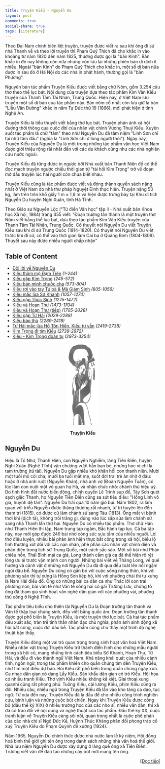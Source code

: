 ```yaml
---
title: Truyện Kiều - Nguyễn Du
layout: post
comments: true
social-share: true
tags: [Literature]
---
```


Theo Đại Nam chính biên liệt truyện, truyện được viết ra sau khi ông đi sứ nhà Thanh về và theo lời truyền thì Phạm Quý Thích đã cho khắc in vào khoảng từ năm 1820 đến năm 1825, thường được gọi là "bản Kinh". Bản khắc in đó nay không còn nữa nhưng còn lưu lại những phiên bản di dịch ít nhiều. Ngoài "bản Kinh" do Phạm Quý Thích cho khắc in, một số dị bản nữa được in sau đó ở Hà Nội do các nhà in phát hành, thường gọi là "bản Phường".

Nguyên bản tác phẩm Truyện Kiều được viết bằng chữ Nôm, gồm 3.254 câu thơ theo thể lục bát. Nội dung của truyện dựa theo tác phẩm Kim Vân Kiều truyện của Thanh Tâm Tài Nhân, Trung Quốc. Hiện nay, ở Việt Nam lưu truyền một số dị bản của tác phẩm này. Bản nôm cổ nhất còn lưu giữ là bản "Liễu Văn Đường" khắc in năm Tự Đức thứ 19 (1866), mới phát hiện ở tỉnh Nghệ An.

Truyện Kiều là tiểu thuyết viết bằng thơ lục bát. Truyện phản ánh xã hội đương thời thông qua cuộc đời của nhân vật chính Vương Thuý Kiều. Xuyên suốt tác phẩm là chữ "tâm" theo như Nguyễn Du đã tâm niệm "Linh Sơn chỉ tại nhữ tâm đầu" (nghĩa là "Linh Sơn chỉ ở lòng người thôi"). Ngày nay, Truyện Kiều của Nguyễn Du là một trong những tác phẩm văn học Việt Nam được giới thiệu rộng rãi nhất đến với các du khách cũng như các nhà nghiên cứu nước ngoài.

Truyện Kiều đã từng được in ngược bởi Nhà xuất bản Thanh Niên để có thể đọc mạch truyện ngược chiều thời gian từ "tái hồi Kim Trọng" trở về đoạn mở đầu truyện lúc hai người còn chưa biết nhau.

Truyện Kiều cũng là tác phẩm được viết và đóng thành quyển sách nặng nhất ở Việt Nam do nhà thư pháp Nguyệt Đình thực hiện. Truyện nặng 50 kg, làm trên trên khổ giấy 1 m × 1,6 m và hiện được trưng bày tại Khu di tích Nguyễn Du huyện Nghi Xuân, tỉnh Hà Tĩnh.

Theo Giáo sư Nguyễn Lộc ("Từ điển Văn học" tập II - Nhà xuất bản Khoa học Xã hội, 1984) trang 455 viết: "Đoạn trường tân thanh là một truyện thơ Nôm viết bằng thể lục bát, dựa theo tác phẩm Kim Vân Kiều truyện của Thanh Tâm Tài Nhân, Trung Quốc. Có thuyết nói Nguyễn Du viết Truyện Kiều sau khi đi sứ Trung Quốc (1814-1820). Có thuyết nói Nguyễn Du viết trước khi đi sứ, có thể vào thời gian làm Cai bạ ở Quảng Bình (1804-1809). Thuyết sau này được nhiều người chấp nhận"

## Table of Content

+ [Đôi lời về Nguyễn Du](#nguyen-du)
+ [Kiều thăm mộ Đạm Tiên](/page/truyenkieu/kieu-tham-mo-dam-tien/) _(1-244)_
+ [Kiều gặp Kim Trọng](/page/truyenkieu/kieu-gap-kim-trong/) _(245-572)_
+ [Kiều bán mình chuộc cha](/page/truyenkieu/kieu-ban-minh-chuoc-cha/) _(573-804)_
+ [Kiều rơi vào tay Tú bà & Mã Giám Sinh](/page/truyenkieu/kieu-roi-vao-tay-tu-ba/) _(805-1056)_
+ [Kiều mắc lừa Sở Khanh](/page/truyenkieu/kieu-mac-lua-so-khanh/) _(1057-1274)_
+ [Kiều gặp Thúc Sinh](/page/truyenkieu/kieu-gap-thuc-sinh/) _(1275-1472)_
+ [Kiều và Hoạn Thư](/page/truyenkieu/kieu-va-hoan-thu/) _(1473-1704)_
+ [Kiều và Hoạn Thư (tiếp)](/page/truyenkieu/kieu-va-hoan-thu-continue/) _(1705-2028)_
+ [Kiều gặp Từ Hải](/page/truyenkieu/kieu-gap-tu-hai/) _(2029-2288)_
+ [Kiều báo thù](/page/truyenkieu/kieu-bao-thu/) _(2289-2418)_
+ [Từ Hải mắc lừa Hồ Tôn Hiến, Kiều tự vẫn](/page/truyenkieu/tu-hai-mac-lua-ho-ton-hien/) _(2419-2738)_
+ [Kim Trọng đi tìm Kiều](/page/truyenkieu/kim-trong-di-tim-kieu/) _(2739-2972)_
+ [Kiều - Kim Trọng đoàn tụ](/page/truyenkieu/kieu-kim-trong-doan-tu/) _(2973-3254)_

<p align="center">
    <img src="/img/kieu.gif"/>
</p>
<p align="center">
    <b>Truyện Kiều</b>
</p>

<a name="nguyen-du"></a>
## Nguyễn Du

Hiệu là Tố Như, Thanh Hiên, con Nguyễn Nghiễm, làng Tiên Điền, huyện Nghi Xuân (Nghệ Tĩnh) văn chương vượt hẳn bạn bè, nhưng học vị chỉ là tam trường (tú tài). Nguyễn Du gặp nhiều khó khăn hồi con thanh niên. Mười một tuổi mồ côi cha, mười ba tuổi mất mẹ, suốt đời trai trẻ ăn nhờ ở đâu: hoặc ở nhà anh ruột (Nguyễn Khản), nhà anh vợ (Đoàn Nguyễn Tuấn), có lúc làm con nuôi một võ quan họ Hà, và nhận chức nhỏ: chánh thủ hiệu uý. Do tình hình đất nước biến động, chính quyền Lê Trình sụp đổ, Tây Sơn quét sạch giặc Thanh, họ Nguyễn Tiên Điền cũng sa sút tiêu điều: "Hồng Linh vô gia, huynh đệ tán". Nguyễn Du trải qua 10 năm gió bụi. Năm 1802, ra làm quan với triều Nguyễn được thăng thưởng rất nhanh, từ tri huyện lên đến tham tri (1815), có được cử làm chánh sứ sang Tàu (1813). Ông mất vì bệnh thời khí (dịch tả), không trối trăng gì, đúng vào lúc sắp sửa làm chánh sứ sang nhà Thanh lần thứ hai.
Nguyễn Du có nhiều tác phẩm. Thơ chữ Hán như Thanh Hiên thi tập, Nam trung tạp ngâm, Bắc hành tạp lục. Cả ba tập này, nay mới góp được 249 bài nhờ công sức sưu tầm của nhiều người. Lời thơ điêu luyện, nhiều bài phản ánh hiện thực bất công trong xã hội, biểu lộ tình thương xót đối với các nạn nhân, phê phán các nhân vật chính diện và phản diện trong lịch sử Trung Quốc, một cách sắc sảo. Một số bài như Phản chiêu hồn, Thái Bình mại ca giả, Long thành cầm giả ca đã thể hiện rõ rệt lòng ưu ái trước vận mệnh con người. Những bài viết về Thăng Long, về quê hương và cảnh vật ở những nơi Nguyễn Du đã đi qua đều toát lên nỗi ngậm ngùi dâu bể. Nguyễn Du cũng có gắn bó với cuộc sống nông thôn, khi với phường săn thì tự xưng là Hồng Sơn liệp hộ, khi với phường chài thì tự xưng là Nam Hải điếu đồ. Ông có những bài ca dân ca như Thác lời con trai phường nón, bài văn tế như Văn tế sống hai cô gái Trường Lưu, chứng tỏ ông đã tham gia sinh hoạt văn nghệ dân gian với các phường vải, phường thủ công ở Nghệ Tĩnh.

Tác phẩm tiêu biểu cho thiên tài Nguyễn Du là Đoạn trường tân thanh và Văn tế thập loại chúng sinh, đều viết bằng quốc âm. Đoạn trường tân thanh được gọi phổ biến là Truyện Kiều, là một truyện thơ lục bát. Cả hai tác phẩm đều xuất sắc, tràn trề tinh thần nhân đạo chủ nghĩa, phản ánh sinh động xã hội bất công, cuộc đời dâu bể. Tác phẩm cũng cho thấy một trình độ nghệ thuật bậc thầy.

Truyện Kiều đóng một vai trò quan trọng trong sinh hoạt văn hoá Việt Nam. Nhiều nhân vật trong Truyện Kiều trở thành điển hình cho những mẫu người trong xã hội cũ, mang những tính cách tiêu biểu Sở Khanh, Hoạn Thư, Từ Hải, và đều đi vào thành ngữ Việt Nam. Khả năng khái quát của nhiều cảnh tình, ngôn ngữ, trong tác phẩm khiến cho quần chúng tìm đến Truyện Kiều, như tìm một điều dự báo. Bói Kiều rất phổ biến trong quần chúng ngày xưa. Ca nhạc dân gian có dạng Lẩy Kiều. Sân khấu dân gian có trò Kiều. Hội họa có nhiều tranh Kiều. Thơ vịnh Kiều nhiều không kể xiết. Giai thoại xung quanhi cũng rất phong phú. Tuồng Kiều, cải lương Kiều, phim Kiều cũng ra đời. Nhiều câu, nhiều ngữ trong Truyện Kiều đã lẫn vào kho tàng ca dao, tục ngữ. Từ xưa đến nay, Truyện Kiều đã là đầu đề cho nhiều công trình nghiên cứu, bình luận và những cuộc bút chiến. Ngay khi Truyện Kiều được công bố (đầu thế kỷ XIX) ở nhiều trường học của các nho sĩ, nhiều văn đàn, thi xã đã có trao đổi về nội dung và nghệ thuật của tác phẩm. Đầu thế kỷ XX, cuộc tranh luận về Truyện Kiều càng sôi nổi, quan trọng nhất là cuộc phê phán của các nhà chí sĩ Ngô Đức Kế, Huỳnh Thúc Kháng phản đối phong trào cổ xuý Truyện Kiều do Phạm Quỳnh đề xướng (1924).

Năm 1965, Nguyễn Du chính thức được nhà nước làm lễ kỷ niệm, Hội đồng hoà bình thế giới ghi tên ông trong danh sách những nhà văn hoá thế giới. Nhà lưu niệm Nguyễn Du được xây dựng ở làng quê ông xã Tiên Điền. Trường viết văn để đào tạo những cây bút mới mang tên ông.

<div style="text-align: right"> 
	<a href="/page/truyenkieu/kieu-tham-mo-dam-tien">[Đọc tiếp]</a>
</div>